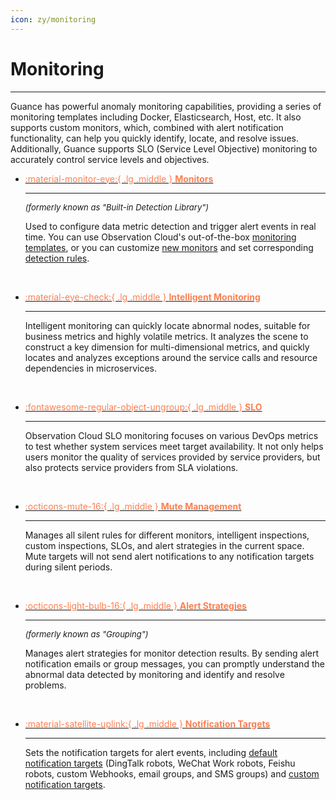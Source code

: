 ```yaml
---
icon: zy/monitoring
---
```

# Monitoring
---


Guance has powerful anomaly monitoring capabilities, providing a series of monitoring templates including Docker, Elasticsearch, Host, etc. It also supports custom monitors, which, combined with alert notification functionality, can help you quickly identify, locate, and resolve issues. Additionally, Guance supports SLO (Service Level Objective) monitoring to accurately control service levels and objectives.


<div class="grid cards" markdown>

- [<font color=coral> :material-monitor-eye:{ .lg .middle } **Monitors**</font>](./monitor/index.md)
    
    ---
    
    *<font size=2>(formerly known as "Built-in Detection Library")</font>*
    
    Used to configure data metric detection and trigger alert events in real time. You can use Observation Cloud's out-of-the-box [monitoring templates](./monitor/template.md), or you can customize [new monitors](./monitor/index.md#rules) and set corresponding [detection rules](./monitor/index.md#detect).
    
    <br/>
    
- [<font color=coral> :material-eye-check:{ .lg .middle } **Intelligent Monitoring**</font>](./intelligent-monitoring/index.md)
    
    ---
    
    Intelligent monitoring can quickly locate abnormal nodes, suitable for business metrics and highly volatile metrics. It analyzes the scene to construct a key dimension for multi-dimensional metrics, and quickly locates and analyzes exceptions around the service calls and resource dependencies in microservices.
    
    <br/>
    
- [<font color=coral> :fontawesome-regular-object-ungroup:{ .lg .middle } **SLO**</font>](./slo.md)
    
    ---
    
    Observation Cloud SLO monitoring focuses on various DevOps metrics to test whether system services meet target availability. It not only helps users monitor the quality of services provided by service providers, but also protects service providers from SLA violations.
    
    <br/>
    
- [<font color=coral> :octicons-mute-16:{ .lg .middle } **Mute Management**</font>](./silent-management.md)
    
    ---
    
    Manages all silent rules for different monitors, intelligent inspections, custom inspections, SLOs, and alert strategies in the current space. Mute targets will not send alert notifications to any notification targets during silent periods.
    
    <br/>
    
- [<font color=coral> :octicons-light-bulb-16:{ .lg .middle } **Alert Strategies**</font>](./alert-setting.md)
    
    ---
    
    *<font size=2>(formerly known as "Grouping")</font>*
    
    Manages alert strategies for monitor detection results. By sending alert notification emails or group messages, you can promptly understand the abnormal data detected by monitoring and identify and resolve problems.
    
    <br/>
    
- [<font color=coral> :material-satellite-uplink:{ .lg .middle } **Notification Targets**</font>](.notify-object.md)
    
    ---
    
    Sets the notification targets for alert events, including [default notification targets](.notify-object.md#default) (DingTalk robots, WeChat Work robots, Feishu robots, custom Webhooks, email groups, and SMS groups) and [custom notification targets](.notify-object.md#custom).
    
    </div>